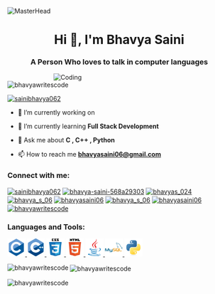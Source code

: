 ![MasterHead](https://images-wixmp-ed30a86b8c4ca887773594c2.wixmp.com/f/6fe91322-e36d-4aca-8d83-41904f9e429f/df3kllr-32b45386-cb0b-4d18-8614-d9c5c5349294.gif?token=eyJ0eXAiOiJKV1QiLCJhbGciOiJIUzI1NiJ9.eyJzdWIiOiJ1cm46YXBwOjdlMGQxODg5ODIyNjQzNzNhNWYwZDQxNWVhMGQyNmUwIiwiaXNzIjoidXJuOmFwcDo3ZTBkMTg4OTgyMjY0MzczYTVmMGQ0MTVlYTBkMjZlMCIsIm9iaiI6W1t7InBhdGgiOiJcL2ZcLzZmZTkxMzIyLWUzNmQtNGFjYS04ZDgzLTQxOTA0ZjllNDI5ZlwvZGYza2xsci0zMmI0NTM4Ni1jYjBiLTRkMTgtODYxNC1kOWM1YzUzNDkyOTQuZ2lmIn1dXSwiYXVkIjpbInVybjpzZXJ2aWNlOmZpbGUuZG93bmxvYWQiXX0.wXPGXM3Wy0nOUVmXi1d-CT031ZTvMjTdTsvYShmMXTY)
<h1 align="center">Hi 👋, I'm Bhavya Saini</h1>
<h3 align="center">A Person Who loves to talk in computer languages</h3>
<img align="right" alt="Coding" width="400" src="https://images.squarespace-cdn.com/content/v1/5c299b57e2ccd1899549dc84/1599243349804-BWM994NEV97HLY6KGYI4/01d7176e77aebf3b461562899efcf47f.gif">

<p align="left"> <img src="https://komarev.com/ghpvc/?username=bhavyawritescode&label=Profile%20views&color=0e75b6&style=flat" alt="bhavyawritescode" /> </p>

<p align="left"> <a href="https://twitter.com/sainibhavya062" target="blank"><img src="https://img.shields.io/twitter/follow/sainibhavya062?logo=twitter&style=for-the-badge" alt="sainibhavya062" /></a> </p>

- 🔭 I’m currently working on 

- 🌱 I’m currently learning **Full Stack Development**

- 💬 Ask me about **C , C++ , Python**

- 📫 How to reach me **bhavyasaini06@gmail.com**

<h3 align="left">Connect with me:</h3>
<p align="left">
<a href="https://twitter.com/sainibhavya062" target="blank"><img align="center" src="https://raw.githubusercontent.com/rahuldkjain/github-profile-readme-generator/master/src/images/icons/Social/twitter.svg" alt="sainibhavya062" height="30" width="40" /></a>
<a href="https://linkedin.com/in/bhavya-saini-568a29303" target="blank"><img align="center" src="https://raw.githubusercontent.com/rahuldkjain/github-profile-readme-generator/master/src/images/icons/Social/linked-in-alt.svg" alt="bhavya-saini-568a29303" height="30" width="40" /></a>
<a href="https://instagram.com/bhavyas_024" target="blank"><img align="center" src="https://raw.githubusercontent.com/rahuldkjain/github-profile-readme-generator/master/src/images/icons/Social/instagram.svg" alt="bhavyas_024" height="30" width="40" /></a>
<a href="https://www.codechef.com/users/bhavya_s_06" target="blank"><img align="center" src="https://cdn.jsdelivr.net/npm/simple-icons@3.1.0/icons/codechef.svg" alt="bhavya_s_06" height="30" width="40" /></a>
<a href="https://www.hackerrank.com/bhavyasaini06" target="blank"><img align="center" src="https://raw.githubusercontent.com/rahuldkjain/github-profile-readme-generator/master/src/images/icons/Social/hackerrank.svg" alt="bhavyasaini06" height="30" width="40" /></a>
<a href="https://codeforces.com/profile/bhavya_s_06" target="blank"><img align="center" src="https://raw.githubusercontent.com/rahuldkjain/github-profile-readme-generator/master/src/images/icons/Social/codeforces.svg" alt="bhavya_s_06" height="30" width="40" /></a>
<a href="https://www.leetcode.com/bhavyasaini06" target="blank"><img align="center" src="https://raw.githubusercontent.com/rahuldkjain/github-profile-readme-generator/master/src/images/icons/Social/leet-code.svg" alt="bhavyasaini06" height="30" width="40" /></a>
<a href="https://www.topcoder.com/members/bhavyawritescode" target="blank"><img align="center" src="https://raw.githubusercontent.com/rahuldkjain/github-profile-readme-generator/master/src/images/icons/Social/topcoder.svg" alt="bhavyawritescode" height="30" width="40" /></a>
</p>

<h3 align="left">Languages and Tools:</h3>
<p align="left"> <a href="https://www.cprogramming.com/" target="_blank" rel="noreferrer"> <img src="https://raw.githubusercontent.com/devicons/devicon/master/icons/c/c-original.svg" alt="c" width="40" height="40"/> </a> <a href="https://www.w3schools.com/cpp/" target="_blank" rel="noreferrer"> <img src="https://raw.githubusercontent.com/devicons/devicon/master/icons/cplusplus/cplusplus-original.svg" alt="cplusplus" width="40" height="40"/> </a> <a href="https://www.w3schools.com/css/" target="_blank" rel="noreferrer"> <img src="https://raw.githubusercontent.com/devicons/devicon/master/icons/css3/css3-original-wordmark.svg" alt="css3" width="40" height="40"/> </a> <a href="https://www.w3.org/html/" target="_blank" rel="noreferrer"> <img src="https://raw.githubusercontent.com/devicons/devicon/master/icons/html5/html5-original-wordmark.svg" alt="html5" width="40" height="40"/> </a> <a href="https://www.java.com" target="_blank" rel="noreferrer"> <img src="https://raw.githubusercontent.com/devicons/devicon/master/icons/java/java-original.svg" alt="java" width="40" height="40"/> </a> <a href="https://www.mysql.com/" target="_blank" rel="noreferrer"> <img src="https://raw.githubusercontent.com/devicons/devicon/master/icons/mysql/mysql-original-wordmark.svg" alt="mysql" width="40" height="40"/> </a> <a href="https://www.python.org" target="_blank" rel="noreferrer"> <img src="https://raw.githubusercontent.com/devicons/devicon/master/icons/python/python-original.svg" alt="python" width="40" height="40"/> </a> </p>

<p><img align="left" src="https://github-readme-stats.vercel.app/api/top-langs?username=bhavyawritescode&show_icons=true&locale=en&layout=compact" alt="bhavyawritescode" /></p>

<p>&nbsp;<img align="center" src="https://github-readme-stats.vercel.app/api?username=bhavyawritescode&show_icons=true&locale=en" alt="bhavyawritescode" /></p>

<p><img align="center" src="https://github-readme-streak-stats.herokuapp.com/?user=bhavyawritescode&" alt="bhavyawritescode" /></p>


